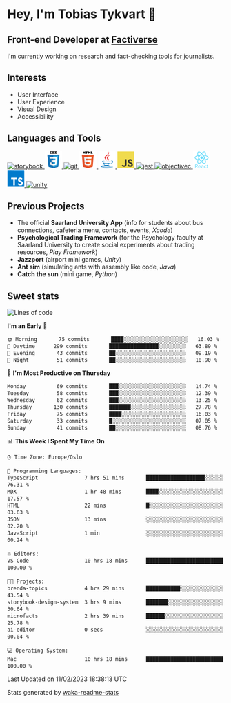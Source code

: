 # Hey, I'm Tobias Tykvart 🦉

## Front-end Developer at [Factiverse](https://www.factiverse.no/)

I'm currently working on research and fact-checking tools for journalists.

## Interests

- User Interface
- User Experience
- Visual Design
- Accessibility

## Languages and Tools

<!-- https://devicon.dev/ -->
<p align="left"> <a href="https://storybook.js.org/" target="_blank" rel="noreferrer"> <img src="https://cdn.jsdelivr.net/gh/devicons/devicon/icons/storybook/storybook-original.svg" alt="storybook" width="40" height="40"/> </a> <a href="https://www.w3schools.com/css/" target="_blank" rel="noreferrer"> <img src="https://raw.githubusercontent.com/devicons/devicon/master/icons/css3/css3-original-wordmark.svg" alt="css3" width="40" height="40"/> </a> <a href="https://git-scm.com/" target="_blank" rel="noreferrer"> <img src="https://www.vectorlogo.zone/logos/git-scm/git-scm-icon.svg" alt="git" width="40" height="40"/> </a> <a href="https://www.w3.org/html/" target="_blank" rel="noreferrer"> <img src="https://raw.githubusercontent.com/devicons/devicon/master/icons/html5/html5-original-wordmark.svg" alt="html5" width="40" height="40"/> </a> <a href="https://www.java.com" target="_blank" rel="noreferrer"> <img src="https://raw.githubusercontent.com/devicons/devicon/master/icons/java/java-original.svg" alt="java" width="40" height="40"/> </a> <a href="https://developer.mozilla.org/en-US/docs/Web/JavaScript" target="_blank" rel="noreferrer"> <img src="https://raw.githubusercontent.com/devicons/devicon/master/icons/javascript/javascript-original.svg" alt="javascript" width="40" height="40"/> </a> <a href="https://jestjs.io" target="_blank" rel="noreferrer"> <img src="https://www.vectorlogo.zone/logos/jestjsio/jestjsio-icon.svg" alt="jest" width="40" height="40"/> </a> <a href="https://developer.apple.com/library/archive/documentation/Cocoa/Conceptual/ProgrammingWithObjectiveC/Introduction/Introduction.html" target="_blank" rel="noreferrer"> <img src="https://www.vectorlogo.zone/logos/apple_objectivec/apple_objectivec-icon.svg" alt="objectivec" width="40" height="40"/> </a> <a href="https://reactjs.org/" target="_blank" rel="noreferrer"> <img src="https://raw.githubusercontent.com/devicons/devicon/master/icons/react/react-original-wordmark.svg" alt="react" width="40" height="40"/> </a> <a href="https://www.typescriptlang.org/" target="_blank" rel="noreferrer"> <img src="https://raw.githubusercontent.com/devicons/devicon/master/icons/typescript/typescript-original.svg" alt="typescript" width="40" height="40"/> </a> <a href="https://unity.com/" target="_blank" rel="noreferrer"> <img src="https://www.vectorlogo.zone/logos/unity3d/unity3d-icon.svg" alt="unity" width="40" height="40"/> </a> </p>

## Previous Projects

- The official **Saarland University App** (info for students about bus connections, cafeteria menu, contacts, events, _Xcode_)
- **Psychological Trading Framework** (for the Psychology faculty at Saarland University to create social experiments about trading resources, _Play Framework_)
- **Jazzport** (airport mini games, _Unity_)
- **Ant sim** (simulating ants with assembly like code, _Java_)
- **Catch the sun** (mini game, _Python_)

## Sweet stats

<!--START_SECTION:waka-->
![Lines of code](https://img.shields.io/badge/From%20Hello%20World%20I%27ve%20Written-161%20Thousand%20lines%20of%20code-blue)

**I'm an Early 🐤** 

```text
🌞 Morning       75 commits       ████░░░░░░░░░░░░░░░░░░░░░   16.03 % 
🌆 Daytime      299 commits       ████████████████░░░░░░░░░   63.89 % 
🌃 Evening       43 commits       ██░░░░░░░░░░░░░░░░░░░░░░░   09.19 % 
🌙 Night         51 commits       ██░░░░░░░░░░░░░░░░░░░░░░░   10.90 % 

```
📅 **I'm Most Productive on Thursday** 

```text
Monday          69 commits       ███░░░░░░░░░░░░░░░░░░░░░░   14.74 % 
Tuesday         58 commits       ███░░░░░░░░░░░░░░░░░░░░░░   12.39 % 
Wednesday       62 commits       ███░░░░░░░░░░░░░░░░░░░░░░   13.25 % 
Thursday       130 commits       ███████░░░░░░░░░░░░░░░░░░   27.78 % 
Friday          75 commits       ████░░░░░░░░░░░░░░░░░░░░░   16.03 % 
Saturday        33 commits       █░░░░░░░░░░░░░░░░░░░░░░░░   07.05 % 
Sunday          41 commits       ██░░░░░░░░░░░░░░░░░░░░░░░   08.76 % 

```


📊 **This Week I Spent My Time On** 

```text
⌚︎ Time Zone: Europe/Oslo

💬 Programming Languages: 
TypeScript               7 hrs 51 mins       ███████████████████░░░░░░   76.31 % 
MDX                      1 hr 48 mins        ████░░░░░░░░░░░░░░░░░░░░░   17.57 % 
HTML                     22 mins             █░░░░░░░░░░░░░░░░░░░░░░░░   03.63 % 
JSON                     13 mins             ░░░░░░░░░░░░░░░░░░░░░░░░░   02.20 % 
JavaScript               1 min               ░░░░░░░░░░░░░░░░░░░░░░░░░   00.24 % 

🔥 Editors: 
VS Code                  10 hrs 18 mins      █████████████████████████   100.00 % 

🐱‍💻 Projects: 
brenda-topics            4 hrs 29 mins       ███████████░░░░░░░░░░░░░░   43.54 % 
storybook-design-system  3 hrs 9 mins        ███████░░░░░░░░░░░░░░░░░░   30.64 % 
microfacts               2 hrs 39 mins       ██████░░░░░░░░░░░░░░░░░░░   25.78 % 
ai-editor                0 secs              ░░░░░░░░░░░░░░░░░░░░░░░░░   00.04 % 

💻 Operating System: 
Mac                      10 hrs 18 mins      █████████████████████████   100.00 % 

```


 Last Updated on 11/02/2023 18:38:13 UTC
<!--END_SECTION:waka-->

Stats generated by [waka-readme-stats](https://github.com/anmol098/waka-readme-stats)
